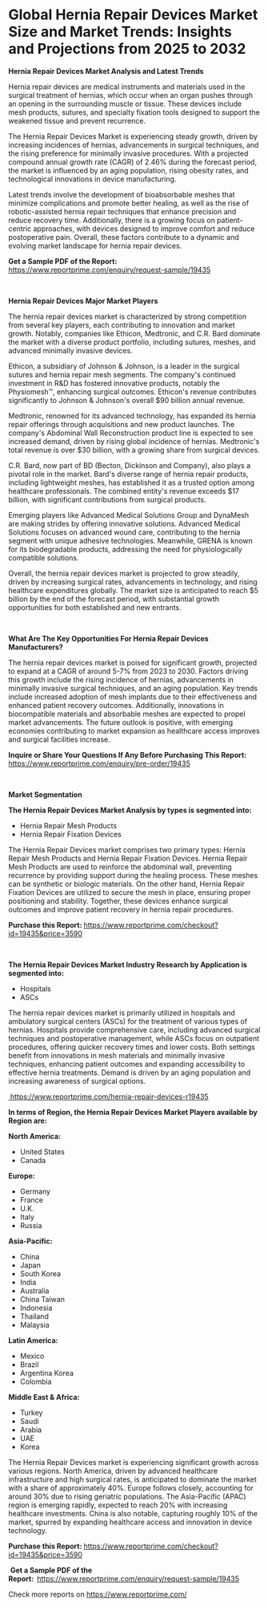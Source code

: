 <p><h1>Global Hernia Repair Devices Market Size and Market Trends: Insights and Projections from 2025 to 2032</h1></p><p><strong>Hernia Repair Devices Market Analysis and Latest Trends</strong></p>
<p><p>Hernia repair devices are medical instruments and materials used in the surgical treatment of hernias, which occur when an organ pushes through an opening in the surrounding muscle or tissue. These devices include mesh products, sutures, and specialty fixation tools designed to support the weakened tissue and prevent recurrence.</p><p>The Hernia Repair Devices Market is experiencing steady growth, driven by increasing incidences of hernias, advancements in surgical techniques, and the rising preference for minimally invasive procedures. With a projected compound annual growth rate (CAGR) of 2.46% during the forecast period, the market is influenced by an aging population, rising obesity rates, and technological innovations in device manufacturing. </p><p>Latest trends involve the development of bioabsorbable meshes that minimize complications and promote better healing, as well as the rise of robotic-assisted hernia repair techniques that enhance precision and reduce recovery time. Additionally, there is a growing focus on patient-centric approaches, with devices designed to improve comfort and reduce postoperative pain. Overall, these factors contribute to a dynamic and evolving market landscape for hernia repair devices.</p></p>
<p><strong>Get a Sample PDF of the Report:&nbsp;</strong> <a href="https://www.reportprime.com/enquiry/request-sample/19435?utm_campaign=2780&utm_medium=2&utm_source=Github&utm_content=ia&utm_term=19032025&utm_id=hernia-repair-devices">https://www.reportprime.com/enquiry/request-sample/19435</a></p>
<p>&nbsp;</p>
<p><strong>Hernia Repair Devices Major Market Players</strong></p>
<p><p>The hernia repair devices market is characterized by strong competition from several key players, each contributing to innovation and market growth. Notably, companies like Ethicon, Medtronic, and C.R. Bard dominate the market with a diverse product portfolio, including sutures, meshes, and advanced minimally invasive devices. </p><p>Ethicon, a subsidiary of Johnson & Johnson, is a leader in the surgical sutures and hernia repair mesh segments. The company's continued investment in R&D has fostered innovative products, notably the Physiomesh™, enhancing surgical outcomes. Ethicon's revenue contributes significantly to Johnson & Johnson's overall $90 billion annual revenue.</p><p>Medtronic, renowned for its advanced technology, has expanded its hernia repair offerings through acquisitions and new product launches. The company's Abdominal Wall Reconstruction product line is expected to see increased demand, driven by rising global incidence of hernias. Medtronic's total revenue is over $30 billion, with a growing share from surgical devices.</p><p>C.R. Bard, now part of BD (Becton, Dickinson and Company), also plays a pivotal role in the market. Bard's diverse range of hernia repair products, including lightweight meshes, has established it as a trusted option among healthcare professionals. The combined entity's revenue exceeds $17 billion, with significant contributions from surgical products. </p><p>Emerging players like Advanced Medical Solutions Group and DynaMesh are making strides by offering innovative solutions. Advanced Medical Solutions focuses on advanced wound care, contributing to the hernia segment with unique adhesive technologies. Meanwhile, GRENA is known for its biodegradable products, addressing the need for physiologically compatible solutions.</p><p>Overall, the hernia repair devices market is projected to grow steadily, driven by increasing surgical rates, advancements in technology, and rising healthcare expenditures globally. The market size is anticipated to reach $5 billion by the end of the forecast period, with substantial growth opportunities for both established and new entrants.</p></p>
<p>&nbsp;</p>
<p><strong>What Are The Key Opportunities For Hernia Repair Devices Manufacturers?</strong></p>
<p><p>The hernia repair devices market is poised for significant growth, projected to expand at a CAGR of around 5-7% from 2023 to 2030. Factors driving this growth include the rising incidence of hernias, advancements in minimally invasive surgical techniques, and an aging population. Key trends include increased adoption of mesh implants due to their effectiveness and enhanced patient recovery outcomes. Additionally, innovations in biocompatible materials and absorbable meshes are expected to propel market advancements. The future outlook is positive, with emerging economies contributing to market expansion as healthcare access improves and surgical facilities increase.</p></p>
<p><strong>Inquire or Share Your Questions If Any Before Purchasing This Report:</strong> <a href="https://www.reportprime.com/enquiry/pre-order/19435?utm_campaign=2780&utm_medium=2&utm_source=Github&utm_content=ia&utm_term=19032025&utm_id=hernia-repair-devices">https://www.reportprime.com/enquiry/pre-order/19435</a></p>
<p>&nbsp;</p>
<p><strong>Market Segmentation</strong></p>
<p><strong>The Hernia Repair Devices Market Analysis by types is segmented into:</strong></p>
<p><ul><li>Hernia Repair Mesh Products</li><li>Hernia Repair Fixation Devices</li></ul></p>
<p><p>The Hernia Repair Devices market comprises two primary types: Hernia Repair Mesh Products and Hernia Repair Fixation Devices. Hernia Repair Mesh Products are used to reinforce the abdominal wall, preventing recurrence by providing support during the healing process. These meshes can be synthetic or biologic materials. On the other hand, Hernia Repair Fixation Devices are utilized to secure the mesh in place, ensuring proper positioning and stability. Together, these devices enhance surgical outcomes and improve patient recovery in hernia repair procedures.</p></p>
<p><strong>Purchase this Report:&nbsp;</strong><a href="https://www.reportprime.com/checkout?id=19435&price=3590&utm_campaign=2780&utm_medium=2&utm_source=Github&utm_content=ia&utm_term=19032025&utm_id=hernia-repair-devices">https://www.reportprime.com/checkout?id=19435&price=3590</a></p>
<p>&nbsp;</p>
<p><strong>The Hernia Repair Devices Market Industry Research by Application is segmented into:</strong></p>
<p><ul><li>Hospitals</li><li>ASCs</li></ul></p>
<p><p>The hernia repair devices market is primarily utilized in hospitals and ambulatory surgical centers (ASCs) for the treatment of various types of hernias. Hospitals provide comprehensive care, including advanced surgical techniques and postoperative management, while ASCs focus on outpatient procedures, offering quicker recovery times and lower costs. Both settings benefit from innovations in mesh materials and minimally invasive techniques, enhancing patient outcomes and expanding accessibility to effective hernia treatments. Demand is driven by an aging population and increasing awareness of surgical options.</p></p>
<p><a href="https://www.reportprime.com/hernia-repair-devices-r19435?utm_campaign=2780&utm_medium=2&utm_source=Github&utm_content=ia&utm_term=19032025&utm_id=hernia-repair-devices">&nbsp;https://www.reportprime.com/hernia-repair-devices-r19435</a></p>
<p><strong>In terms of Region, the Hernia Repair Devices Market Players available by Region are:</strong></p>
<p>
    <p> <strong> North America: </strong>
        <ul>
            <li>United States</li>
            <li>Canada</li>
        </ul>
        </p> 
    <p> <strong> Europe: </strong>
        <ul>
            <li>Germany</li>
            <li>France</li>
            <li>U.K.</li>
            <li>Italy</li>
            <li>Russia</li>
        </ul>
        </p> 
    <p> <strong> Asia-Pacific: </strong>
        <ul>
            <li>China</li>
            <li>Japan</li>
            <li>South Korea</li>
            <li>India</li>
            <li>Australia</li>
            <li>China Taiwan</li>
            <li>Indonesia</li>
            <li>Thailand</li>
            <li>Malaysia</li>
        </ul>
        </p> 
    <p> <strong> Latin America: </strong>
        <ul>
            <li>Mexico</li>
            <li>Brazil</li>
            <li>Argentina Korea</li>
            <li>Colombia</li>
        </ul>
        </p> 
    <p> <strong> Middle East & Africa: </strong>
        <ul>
            <li>Turkey</li>
            <li>Saudi</li>
            <li>Arabia</li>
            <li>UAE</li>
            <li>Korea</li>
        </ul>
    </p>
    </p>
<p><p>The Hernia Repair Devices market is experiencing significant growth across various regions. North America, driven by advanced healthcare infrastructure and high surgical rates, is anticipated to dominate the market with a share of approximately 40%. Europe follows closely, accounting for around 30% due to rising geriatric populations. The Asia-Pacific (APAC) region is emerging rapidly, expected to reach 20% with increasing healthcare investments. China is also notable, capturing roughly 10% of the market, spurred by expanding healthcare access and innovation in device technology.</p></p>
<p><strong>Purchase this Report: </strong><a href="https://www.reportprime.com/checkout?id=19435&price=3590&utm_campaign=2780&utm_medium=2&utm_source=Github&utm_content=ia&utm_term=19032025&utm_id=hernia-repair-devices">https://www.reportprime.com/checkout?id=19435&price=3590</a></p>
<p>&nbsp;<strong>Get a Sample PDF of the Report:&nbsp;&nbsp;</strong><a href="https://www.reportprime.com/enquiry/request-sample/19435?utm_campaign=2780&utm_medium=2&utm_source=Github&utm_content=ia&utm_term=19032025&utm_id=hernia-repair-devices">https://www.reportprime.com/enquiry/request-sample/19435</a></p>
<p><strong></strong></p>
<p>Check more reports on <a href="https://www.reportprime.com/?utm_campaign=2780&utm_medium=2&utm_source=Github&utm_content=ia&utm_term=19032025&utm_id=hernia-repair-devices">https://www.reportprime.com/</a></p>